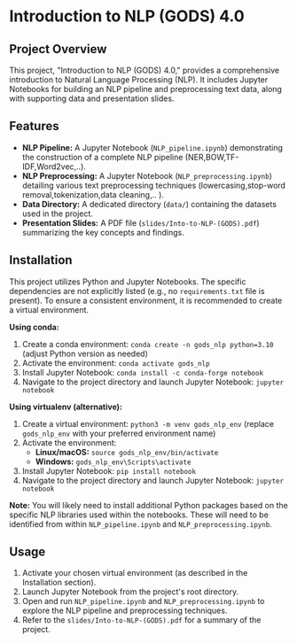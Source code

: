 # Introduction to NLP (GODS) 4.0

## Project Overview

This project, "Introduction to NLP (GODS) 4.0," provides a comprehensive introduction to Natural Language Processing (NLP). It includes Jupyter Notebooks for building an NLP pipeline and preprocessing text data, along with supporting data and presentation slides.

## Features

* **NLP Pipeline:** A Jupyter Notebook (`NLP_pipeline.ipynb`) demonstrating the construction of a complete NLP pipeline (NER,BOW,TF-IDF,Word2vec,..).
* **NLP Preprocessing:** A Jupyter Notebook (`NLP_preprocessing.ipynb`) detailing various text preprocessing techniques (lowercasing,stop-word removal,tokenization,data cleaning,.. ).
* **Data Directory:**  A dedicated directory (`data/`) containing the datasets used in the project.
* **Presentation Slides:** A PDF file (`slides/Into-to-NLP-(GODS).pdf`) summarizing the key concepts and findings.


## Installation

This project utilizes Python and Jupyter Notebooks.  The specific dependencies are not explicitly listed (e.g., no `requirements.txt` file is present).  To ensure a consistent environment, it is recommended to create a virtual environment.

**Using conda:**

1. Create a conda environment:  `conda create -n gods_nlp python=3.10` (adjust Python version as needed)
2. Activate the environment: `conda activate gods_nlp`
3. Install Jupyter Notebook: `conda install -c conda-forge notebook`
4. Navigate to the project directory and launch Jupyter Notebook: `jupyter notebook`


**Using virtualenv (alternative):**

1. Create a virtual environment: `python3 -m venv gods_nlp_env` (replace `gods_nlp_env` with your preferred environment name)
2. Activate the environment:
   * **Linux/macOS:** `source gods_nlp_env/bin/activate`
   * **Windows:** `gods_nlp_env\Scripts\activate`
3. Install Jupyter Notebook: `pip install notebook`
4. Navigate to the project directory and launch Jupyter Notebook: `jupyter notebook`

**Note:** You will likely need to install additional Python packages based on the specific NLP libraries used within the notebooks.  These will need to be identified from within `NLP_pipeline.ipynb` and `NLP_preprocessing.ipynb`.


## Usage

1. Activate your chosen virtual environment (as described in the Installation section).
2. Launch Jupyter Notebook from the project's root directory.
3. Open and run `NLP_pipeline.ipynb` and `NLP_preprocessing.ipynb` to explore the NLP pipeline and preprocessing techniques.
4. Refer to the `slides/Into-to-NLP-(GODS).pdf` for a summary of the project.


